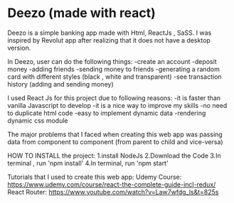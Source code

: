 # Deezo (made with react)
Deezo is a simple banking app made with Html, ReactJs , SaSS.
I was inspired by Revolut app after realizing that it does not have a desktop version.

  In Deezo, user can do the following things:
  -create an account
  -deposit money
  -adding friends
  -sending money to friends
  -generating a random card with different styles (black , white and transparent)
  -see transaction history (adding and sending money)

  I used React Js for this project due to following reasons:
  -it is faster than vanilla Javascript to develop
  -it is a nice way to improve my skills
  -no need to duplicate html code
  -easy to implement dynamic data
  -rendering dynamic css module

The major problems that I faced when creating this web app was passing data from component to component (from parent to child and vice-versa)


HOW TO INSTALL the project:
  1.install NodeJs
  2.Download the Code
  3.In terminal , run 'npm install'
  4.In terminal, run 'npm start'

Tutorials that I used to create this web app:
Udemy Course: https://www.udemy.com/course/react-the-complete-guide-incl-redux/
React Router: https://www.youtube.com/watch?v=Law7wfdg_ls&t=825s
